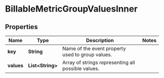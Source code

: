 

# BillableMetricGroupValuesInner


## Properties

| Name | Type | Description | Notes |
|------------ | ------------- | ------------- | -------------|
|**key** | **String** | Name of the event property used to group values. |  |
|**values** | **List&lt;String&gt;** | Array of strings representing all possible values. |  |



